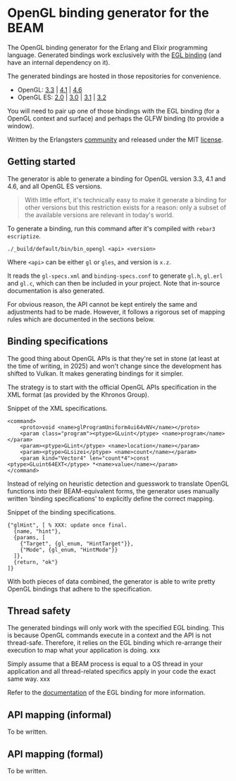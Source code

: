 # OpenGL binding generator for the BEAM

The OpenGL binding generator for the Erlang and Elixir programming language.
Generated bindings work exclusively with the
[EGL binding](https://github.com/erlangsters/egl-1-5) (and have an internal
dependency on it).

The generated bindings are hosted in those repositories for convenience.

- OpenGL: [3.3](https://github.com/erlangsters/opengl-3.3) |
  [4.1](https://github.com/erlangsters/opengl-4.1) |
  [4.6](https://github.com/erlangsters/opengl-4.6)
- OpenGL ES: [2.0](https://github.com/erlangsters/opengl-es-2.0) |
  [3.0](https://github.com/erlangsters/opengl-es-3.0) |
  [3.1](https://github.com/erlangsters/opengl-es-3.1) |
  [3.2](https://github.com/erlangsters/opengl-es-3.2)

You will need to pair up one of those bindings with the EGL binding (for a
OpenGL context and surface) and perhaps the GLFW binding (to provide a window).

Written by the Erlangsters [community](https://about.erlangsters.org/) and
released under the MIT [license](https://opensource.org/license/mit).

## Getting started

The generator is able to generate a binding for OpenGL version 3.3, 4.1 and
4.6, and all OpenGL ES versions.

> With little effort, it's technically easy to make it generate a binding for
other versions but this restriction exists for a reason: only a subset of the
available versions are relevant in today's world.

To generate a binding, run this command after it's compiled with
`rebar3 escriptize`.

```
./_build/default/bin/bin_opengl <api> <version>
```

Where `<api>` can be either `gl` or `gles`, and version is `x.z`.

It reads the `gl-specs.xml` and `binding-specs.conf` to generate `gl.h`,
`gl.erl` and `gl.c`, which can then be included in your project. Note that
in-source documentation is also generated.

For obvious reason, the API cannot be kept entirely the same and adjustments
had to be made. However, it follows a rigorous set of mapping rules which are
documented in the sections below.

## Binding specifications

The good thing about OpenGL APIs is that they're set in stone (at least at the
time of writing, in 2025) and won't change since the development has shifted
to Vulkan. It makes generating bindings for it simpler.

The strategy is to start with the official OpenGL APIs specification in the XML
format (as provided by the Khronos Group).

Snippet of the XML specifications.

```
<command>
    <proto>void <name>glProgramUniform4ui64vNV</name></proto>
    <param class="program"><ptype>GLuint</ptype> <name>program</name></param>
    <param><ptype>GLint</ptype> <name>location</name></param>
    <param><ptype>GLsizei</ptype> <name>count</name></param>
    <param kind="Vector4" len="count*4">const <ptype>GLuint64EXT</ptype> *<name>value</name></param>
</command>
```

Instead of relying on heuristic detection and guesswork to translate OpenGL functions into their BEAM-equivalent forms, the generator uses manually written 'binding specifications' to explicitly define the correct mapping.

Snippet of the binding specifications.

```
{"glHint", [ % XXX: update once final.
  {name, "hint"},
  {params, [
    {"Target", {gl_enum, "HintTarget"}},
    {"Mode", {gl_enum, "HintMode"}}
  ]},
  {return, "ok"}
]}
```

With both pieces of data combined, the generator is able to write pretty OpenGL
bindings that adhere to the specification.

## Thread safety

The generated bindings will only work with the specified EGL binding. This is
because OpenGL commands execute in a context and the API is not thread-safe.
Therefore, it relies on the EGL binding which re-arrange their execution to map
what your application is doing. xxx

Simply assume that a BEAM process is equal to a OS thread in your application
and all thread-related specifics apply in your code the exact same way. xxx

Refer to the [documentation](foobar) of the EGL binding for more information.

## API mapping (informal)

To be written.


## API mapping (formal)

To be written.

